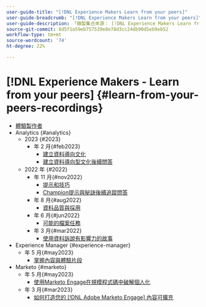 ```yaml
---
user-guide-title: "[!DNL Experience Makers Learn from your peers]"
user-guide-breadcrumb: "[!DNL Experience Makers Learn from your peers]"
user-guide-description: 「錄製集合來源： [!DNL Experience Makers Learn from your peers]"
source-git-commit: 8d5f1a59eb757539e8e78d3cc24db90d5eb9eb52
workflow-type: tm+mt
source-wordcount: '74'
ht-degree: 22%

---
```



# [!DNL Experience Makers - Learn from your peers] {#learn-from-your-peers-recordings}

+ [體驗製作者](overview.md)
+ Analytics {#analytics}
   + 2023 {#2023}
      +  年 2 月{#feb2023}
         + [建立資料導向文化](analytics/feb2023/data-driven-culture.md)
         + [建立資料導向型文化後續問答](analytics/feb2023/data-driven-culture-q-and-a.md)
   + 2022 年 {#2022}
      +  年 11 月{#nov2022}
         + [提示和技巧](analytics/nov2022/tips-and-tricks.md)
         + [Champion提示與秘訣後續追蹤問答](analytics/nov2022/tips-and-tricks-q-and-a.md)
      +  年 8 月{#aug2022}
         + [資料品質與採用](analytics/aug2022/data-quality.md)
      +  年 6 月{#jun2022}
         + [可能的檔案任務](analytics/june2022/mission-possible.md)
      +  年 3 月{#mar2022}
         + [使用資料訴說有影響力的故事](analytics/mar2022/stories-with-data.md)
+ Experience Manager {#experience-manager}
   +  年 5 月{#may2023}
      + [掌握內容與體驗片段](experience-manager/may2023/mastering-content-and-experience-fragments.md)
+ Marketo {#marketo}
   +  年 5 月{#may2023}
      + [使用Marketo Engage在規模程式碼中破解個人化](marketo/may2023/personalization-at-scale.md)
   +  年 3 月{#mar2023}
      + [如何打造您的 [!DNL Adobe Marketo Engage] 內容可擴充](marketo/mar2023/templates-tokens-teamwork.md)
